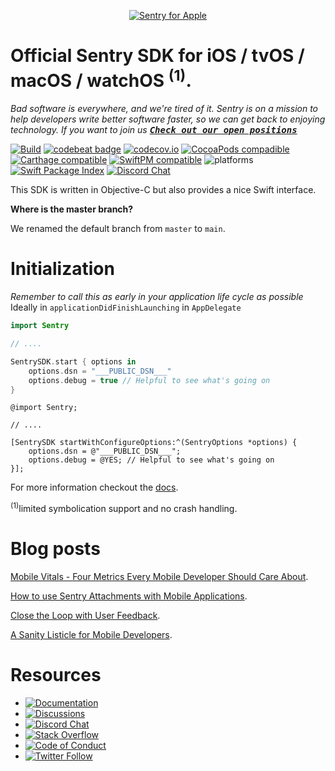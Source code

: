 <p align="center">
  <a href="https://sentry.io/?utm_source=github&utm_medium=logo" target="_blank">
      <img src="https://sentry-brand.storage.googleapis.com/github-banners/github-sdk-laravel.png" alt="Sentry for Apple">
  </a>
<br/>
    <h1>Official Sentry SDK for iOS / tvOS / macOS / watchOS <sup>(1)</sup>.</h1>
</p>

_Bad software is everywhere, and we're tired of it. Sentry is on a mission to help developers write better software faster, so we can get back to enjoying technology. If you want to join us [<kbd>**Check out our open positions**</kbd>](https://sentry.io/careers/)_

[![Build](https://img.shields.io/github/actions/workflow/status/getsentry/sentry-cocoa/build.yml?branch=main)](https://github.com/getsentry/sentry-cocoa/actions/workflows/build.yml?query=branch%3Amain)
[![codebeat badge](https://codebeat.co/badges/07f0bc91-9102-4fd8-99a6-30b25dc98037)](https://codebeat.co/projects/github-com-getsentry-sentry-cocoa-master)
[![codecov.io](https://codecov.io/gh/getsentry/sentry-cocoa/branch/master/graph/badge.svg)](https://codecov.io/gh/getsentry/sentry-cocoa)
[![CocoaPods compadible](https://img.shields.io/cocoapods/v/Sentry.svg)](https://cocoapods.org/pods/Sentry)
[![Carthage compatible](https://img.shields.io/badge/Carthage-compatible-4BC51D.svg?style=flat)](https://github.com/Carthage/Carthage)
[![SwiftPM compatible](https://img.shields.io/badge/spm-compatible-brightgreen.svg?style=flat)](https://swift.org/package-manager)
![platforms](https://img.shields.io/cocoapods/p/Sentry.svg?style=flat)
[![Swift Package Index](https://img.shields.io/endpoint?url=https%3A%2F%2Fswiftpackageindex.com%2Fapi%2Fpackages%2Fgetsentry%2Fsentry-cocoa%2Fbadge%3Ftype%3Dswift-versions)](https://swiftpackageindex.com/getsentry/sentry-cocoa)
[![Discord Chat](https://img.shields.io/discord/621778831602221064?logo=discord&logoColor=ffffff&color=7389D8)](https://discord.gg/PXa5Apfe7K)  

This SDK is written in Objective-C but also provides a nice Swift interface.

**Where is the master branch?**

We renamed the default branch from `master` to `main`.

# Initialization

*Remember to call this as early in your application life cycle as possible*
Ideally in `applicationDidFinishLaunching` in `AppDelegate`

```swift
import Sentry

// ....

SentrySDK.start { options in
    options.dsn = "___PUBLIC_DSN___"
    options.debug = true // Helpful to see what's going on
}    
```

```objc
@import Sentry;

// ....

[SentrySDK startWithConfigureOptions:^(SentryOptions *options) {
    options.dsn = @"___PUBLIC_DSN___";
    options.debug = @YES; // Helpful to see what's going on
}];

```

For more information checkout the [docs](https://docs.sentry.io/platforms/apple).

<sup>(1)</sup>limited symbolication support and no crash handling.

# Blog posts

[Mobile Vitals - Four Metrics Every Mobile Developer Should Care About](https://blog.sentry.io/2021/08/23/mobile-vitals-four-metrics-every-mobile-developer-should-care-about/).

[How to use Sentry Attachments with Mobile Applications](https://blog.sentry.io/2021/02/03/how-to-use-sentry-attachments-with-mobile-applications/?utm_source=github&utm_medium=readme&utm_campaign=sentry-cocoa).

[Close the Loop with User Feedback](https://blog.sentry.io/2021/02/16/close-the-loop-with-user-feedback/?utm_source=github&utm_medium=readme&utm_campaign=sentry-cocoa).

[A Sanity Listicle for Mobile Developers](https://blog.sentry.io/2021/03/30/a-sanity-listicle-for-mobile-developers/?utm_source=github&utm_medium=readme&utm_campaign=sentry-cocoa).

# Resources

* [![Documentation](https://img.shields.io/badge/documentation-sentry.io-green.svg)](https://docs.sentry.io/platforms/apple/)
* [![Discussions](https://img.shields.io/github/discussions/getsentry/sentry-cocoa.svg)](https://github.com/getsentry/sentry-cocoa/discussions)
* [![Discord Chat](https://img.shields.io/discord/621778831602221064?logo=discord&logoColor=ffffff&color=7389D8)](https://discord.gg/PXa5Apfe7K)  
* [![Stack Overflow](https://img.shields.io/badge/stack%20overflow-sentry-green.svg)](http://stackoverflow.com/questions/tagged/sentry)
* [![Code of Conduct](https://img.shields.io/badge/code%20of%20conduct-sentry-green.svg)](https://github.com/getsentry/.github/blob/master/CODE_OF_CONDUCT.md)
* [![Twitter Follow](https://img.shields.io/twitter/follow/getsentry?label=getsentry&style=social)](https://twitter.com/intent/follow?screen_name=getsentry)
